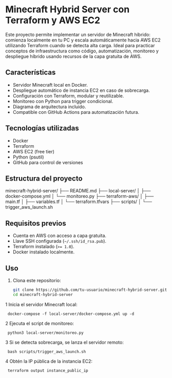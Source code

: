 #  Minecraft Hybrid Server con Terraform y AWS EC2

Este proyecto permite implementar un servidor de Minecraft híbrido: comienza localmente en tu PC y escala automáticamente hacia AWS EC2 utilizando Terraform cuando se detecta alta carga. Ideal para practicar conceptos de infraestructura como código, automatización, monitoreo y despliegue híbrido usando recursos de la capa gratuita de AWS.

##  Características

- Servidor Minecraft local en Docker.
- Despliegue automático de instancia EC2 en caso de sobrecarga.
- Configuración con Terraform, modular y reutilizable.
- Monitoreo con Python para trigger condicional.
- Diagrama de arquitectura incluido.
- Compatible con GitHub Actions para automatización futura.

##  Tecnologías utilizadas

- Docker
- Terraform
- AWS EC2 (free tier)
- Python (psutil)
- GitHub para control de versiones

##  Estructura del proyecto

minecraft-hybrid-server/
├── README.md
├── local-server/
│   ├── docker-compose.yml
│   └── monitoreo.py
├── terraform-aws/
│   ├── main.tf
│   ├── variables.tf
│   └── terraform.tfvars
├── scripts/
│   └── trigger_aws_launch.sh



##  Requisitos previos

- Cuenta en AWS con acceso a capa gratuita.
- Llave SSH configurada (`~/.ssh/id_rsa.pub`).
- Terraform instalado (`>= 1.0`).
- Docker instalado localmente.

##  Uso

1. Clona este repositorio:
   ```bash
   git clone https://github.com/tu-usuario/minecraft-hybrid-server.git
   cd minecraft-hybrid-server

  1 Inicia el servidor Minecraft local:

     docker-compose -f local-server/docker-compose.yml up -d

  2 Ejecuta el script de monitoreo:

     python3 local-server/monitoreo.py

  3 Si se detecta sobrecarga, se lanza el servidor remoto:

     bash scripts/trigger_aws_launch.sh

  4 Obtén la IP pública de la instancia EC2:

     terraform output instance_public_ip 
